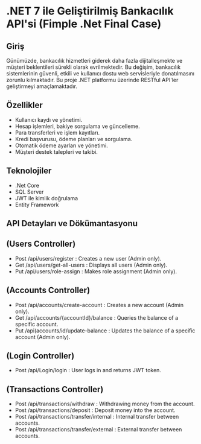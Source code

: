 # .NET 7 ile Geliştirilmiş Bankacılık API'si (Fimple .Net Final Case)

## Giriş
Günümüzde, bankacılık hizmetleri giderek daha fazla dijitalleşmekte ve müşteri beklentileri sürekli olarak evrilmektedir. Bu değişim, bankacılık sistemlerinin güvenli, etkili ve kullanıcı dostu web servisleriyle donatılmasını zorunlu kılmaktadır. Bu proje .NET platformu üzerinde RESTful API'ler geliştirmeyi amaçlamaktadır. 

## Özellikler
- Kullanıcı kaydı ve yönetimi.
- Hesap işlemleri, bakiye sorgulama ve güncelleme.
- Para transferleri ve işlem kayıtları.
- Kredi başvurusu, ödeme planları ve sorgulama.
- Otomatik ödeme ayarları ve yönetimi.
- Müşteri destek talepleri ve takibi.

## Teknolojiler
- .Net Core
- SQL Server
- JWT ile kimlik doğrulama
- Entity Framework

## API Detayları ve Dökümantasyonu

## (Users Controller)
- Post  /api/users/register : Creates a new user (Admin only).
- Get   /api/users/get-all-users : Displays all users (Admin only).
- Put   /api/users/role-assign : Makes role assignment (Admin only).

## (Accounts Controller)
- Post  /api/accounts/create-account : Creates a new account (Admin only).
- Get   /api/accounts/{accountId}/balance : Queries the balance of a specific account.
- Put   /api(accounts/id/update-balance : Updates the balance of a specific account (Admin only).

## (Login Controller)
- Post   /api/Login/login : User logs in and returns JWT token.

## (Transactions Controller)
- Post   /api/transactions/withdraw : Withdrawing money from the account.
- Post   /api/transactions/deposit : Deposit money into the account.
- Post   /api/transactions/transfer/internal : Internal transfer between accounts.
- Post   /api/transactions/transfer/external : External transfer between accounts.
